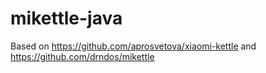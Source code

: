 # mikettle-java

Based on https://github.com/aprosvetova/xiaomi-kettle and https://github.com/drndos/mikettle
